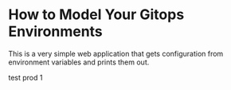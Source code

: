 # How to Model Your Gitops Environments

This is a very simple web application that gets configuration from environment variables and prints them out.

test prod 1